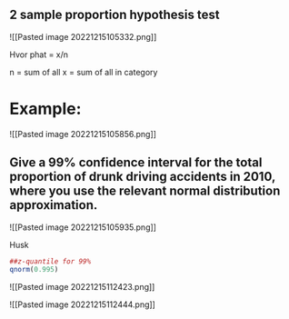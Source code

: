 
## 2 sample proportion hypothesis test

![[Pasted image 20221215105332.png]]

Hvor 
phat = x/n

n = sum of all
x = sum of all in category

# Example:
![[Pasted image 20221215105856.png]]

## Give a 99% confidence interval for the total proportion of drunk driving accidents in 2010, where you use the relevant normal distribution approximation.
![[Pasted image 20221215105935.png]]

Husk
```R
##z-quantile for 99%
qnorm(0.995)
```

![[Pasted image 20221215112423.png]]

![[Pasted image 20221215112444.png]]


